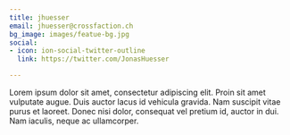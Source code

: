 ```yaml
---
title: jhuesser
email: jhuesser@crossfaction.ch
bg_image: images/featue-bg.jpg
social:
- icon: ion-social-twitter-outline
  link: https://twitter.com/JonasHuesser

---
```

Lorem ipsum dolor sit amet, consectetur adipiscing elit. Proin sit amet vulputate augue. Duis auctor lacus id vehicula gravida. Nam suscipit vitae purus et laoreet.
Donec nisi dolor, consequat vel pretium id, auctor in dui. Nam iaculis, neque ac ullamcorper.